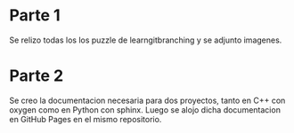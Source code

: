 # Parte 1
 Se relizo todas los los puzzle de learngitbranching y se adjunto imagenes.

 # Parte 2
 Se creo la documentacion necesaria para dos proyectos, tanto en C++ con oxygen como en Python con sphinx.
 Luego se alojo dicha documentacion en GitHub Pages en el mismo repositorio.
